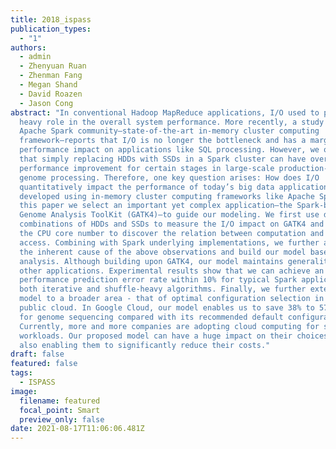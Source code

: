 ```yaml
---
title: 2018_ispass
publication_types:
  - "1"
authors:
  - admin
  - Zhenyuan Ruan
  - Zhenman Fang
  - Megan Shand
  - David Roazen
  - Jason Cong
abstract: "In conventional Hadoop MapReduce applications, I/O used to play a
  heavy role in the overall system performance. More recently, a study from the
  Apache Spark community—state-of-the-art in-memory cluster computing
  framework—reports that I/O is no longer the bottleneck and has a marginal
  performance impact on applications like SQL processing. However, we observe
  that simply replacing HDDs with SSDs in a Spark cluster can have over 10x
  performance improvement for certain stages in large-scale production-quality
  genome processing. Therefore, one key question arises: How does I/O
  quantitatively impact the performance of today’s big data applications
  developed using in-memory cluster computing frameworks like Apache Spark? In
  this paper we select an important yet complex application—the Spark-based
  Genome Analysis ToolKit (GATK4)—to guide our modeling. We first use different
  combinations of HDDs and SSDs to measure the I/O impact on GATK4 and change
  the CPU core number to discover the relation between computation and I/O
  access. Combining with Spark underlying implementations, we further analyze
  the inherent cause of the above observations and build our model based on the
  analysis. Although building upon GATK4, our model maintains generality to
  other applications. Experimental results show that we can achieve an
  performance prediction error rate within 10% for typical Spark applications of
  both iterative and shuffle-heavy algorithms. Finally, we further extend our
  model to a broader area - that of optimal configuration selection in the
  public cloud. In Google Cloud, our model enables us to save 38% to 57% cost
  for genome sequencing compared with its recommended default configurations.
  Currently, more and more companies are adopting cloud computing for specific
  workloads. Our proposed model can have a huge impact on their choices, while
  also enabling them to significantly reduce their costs."
draft: false
featured: false
tags:
  - ISPASS
image:
  filename: featured
  focal_point: Smart
  preview_only: false
date: 2021-08-17T11:06:06.481Z
---
```

